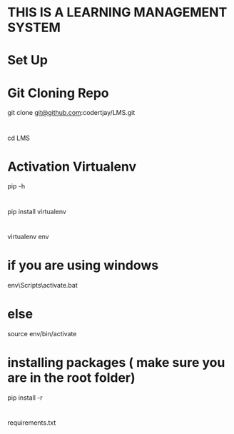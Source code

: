 # THIS IS A LEARNING MANAGEMENT SYSTEM 

# Set Up 

# Git Cloning Repo

git clone git@github.com:codertjay/LMS.git
#
cd LMS

# Activation Virtualenv
pip -h
#
pip install virtualenv 
#
virtualenv env

# if you are using windows
env\Scripts\activate.bat                                                                                              
# else
source env/bin/activate

# installing packages ( make sure you are in the root folder)
pip install -r 
 #
 requirements.txt




